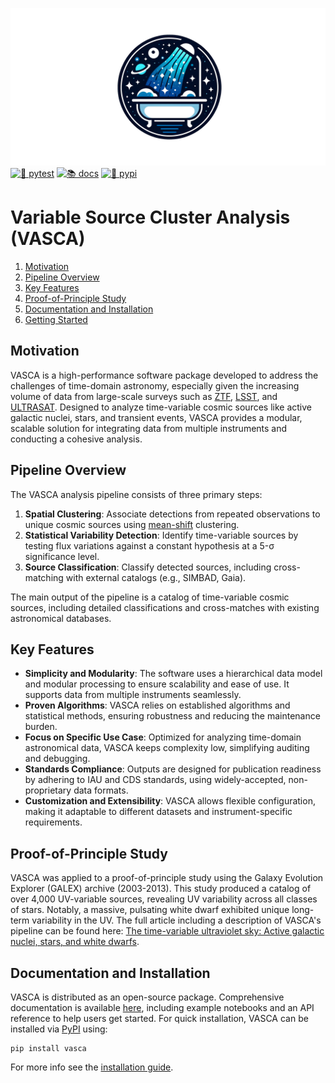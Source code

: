 
![VASCA icon](docs/images/VASCA_icon.png)
[![🧪 pytest](https://github.com/rbuehler/vasca/actions/workflows/ci.yml/badge.svg)](https://github.com/rbuehler/vasca/actions/workflows/ci.yml)
[![📚 docs](https://github.com/rbuehler/vasca/actions/workflows/docs.yml/badge.svg)](https://rbuehler.github.io/vasca/)
[![🚀 pypi](https://github.com/rbuehler/vasca/actions/workflows/pypi.yml/badge.svg)](https://pypi.org/project/vasca/)


# Variable Source Cluster Analysis (VASCA)

1. [Motivation](#motivation)
2. [Pipeline Overview](#pipeline-overview)
3. [Key Features](#key-features)
4. [Proof-of-Principle Study](#proof-of-principle-study)
5. [Documentation and Installation](#documentation-and-installation)
6. [Getting Started](docs/getting_started.md#getting-started)

## Motivation
VASCA is a high-performance software package developed to address the challenges of
time-domain astronomy, especially given the increasing volume of data from large-scale
surveys such as [ZTF](https://en.wikipedia.org/wiki/Zwicky_Transient_Facility),
[LSST](https://en.wikipedia.org/wiki/Vera_C._Rubin_Observatory), and [ULTRASAT](https://www.weizmann.ac.il/ultrasat/).
Designed to analyze time-variable cosmic sources like active galactic nuclei, stars, and
transient events, VASCA provides a modular, scalable solution for integrating data from
multiple instruments and conducting a cohesive analysis.

## Pipeline Overview

The VASCA analysis pipeline consists of three primary steps:
1. **Spatial Clustering**: Associate detections from repeated observations to unique
cosmic sources using [mean-shift](https://en.wikipedia.org/wiki/Mean_shift) clustering.
2. **Statistical Variability Detection**: Identify time-variable sources by testing flux
variations against a constant hypothesis at a 5-σ significance level.
3. **Source Classification**: Classify detected sources, including cross-matching with
external catalogs (e.g., SIMBAD, Gaia).

The main output of the pipeline is a catalog of time-variable cosmic
sources, including detailed classifications and cross-matches with existing astronomical
databases.

## Key Features

- **Simplicity and Modularity**: The software uses a hierarchical data model and modular
processing to ensure scalability and ease of use. It supports data from multiple
instruments seamlessly.
- **Proven Algorithms**: VASCA relies on established algorithms and statistical methods,
ensuring robustness and reducing the maintenance burden.
- **Focus on Specific Use Case**: Optimized for analyzing time-domain astronomical data,
VASCA keeps complexity low, simplifying auditing and debugging.
- **Standards Compliance**: Outputs are designed for publication readiness by adhering to
IAU and CDS standards, using widely-accepted, non-proprietary data formats. 
- **Customization and Extensibility**: VASCA allows flexible configuration, making it
adaptable to different datasets and instrument-specific requirements.

## Proof-of-Principle Study

VASCA was applied to a proof-of-principle study  using the Galaxy Evolution Explorer
(GALEX) archive (2003-2013). This study produced a catalog of over 4,000 UV-variable
sources, revealing UV variability across all classes of stars. Notably, a massive,
pulsating white dwarf exhibited unique long-term variability in the UV. The full article
including a description of VASCA's pipeline can be found here:
[The time-variable ultraviolet sky: Active galactic nuclei, stars, and white dwarfs](https://ui.adsabs.harvard.edu/abs/2024A%26A...687A.313B/abstract).

## Documentation and Installation

VASCA is distributed as an open-source package. Comprehensive documentation is available
[here](https://rbuehler.github.io/vasca/), including example notebooks and an API reference to help users get started.
For quick installation, VASCA can be installed via [PyPI](https://pypi.org/project/vasca/) using:
```shell
pip install vasca
```
For more info see the [installation guide](docs/getting_started.md#installation).
